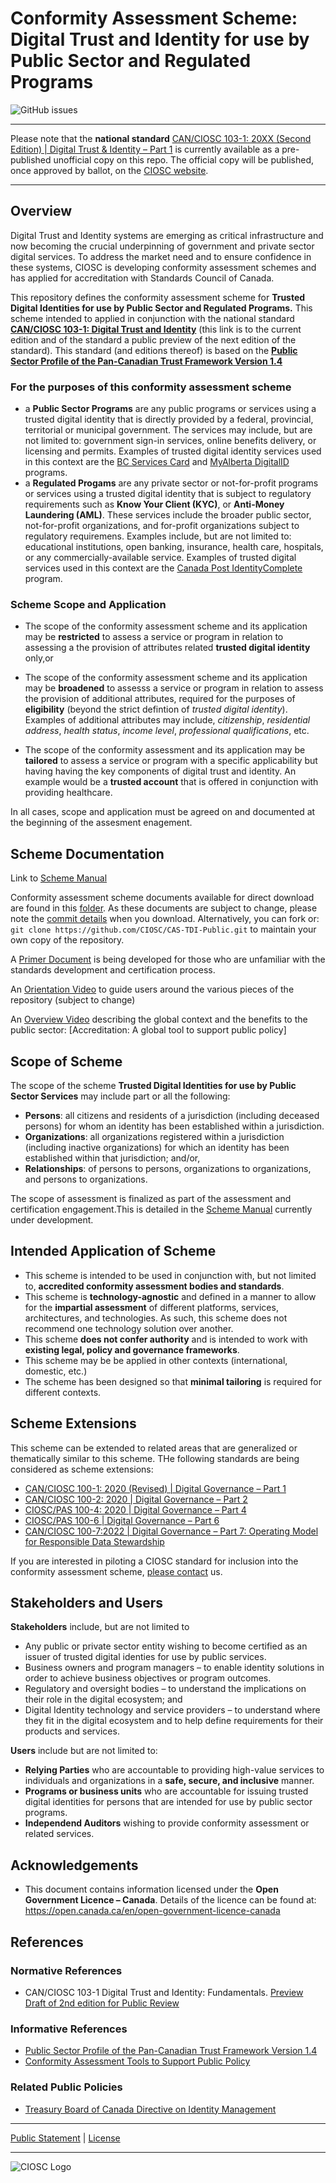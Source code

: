 # Conformity Assessment Scheme: Digital Trust and Identity for use by Public Sector and Regulated Programs

![GitHub issues](https://img.shields.io/github/issues/CIOSC/CAS-DTI-PUB-REG)

***
Please note that the **national standard** [CAN/CIOSC 103-1: 20XX (Second Edition) | Digital Trust & Identity – Part 1](./docs/DRAFT-CAN_CIOSC-103-1-200XX_D1_2ndE.pdf) is currently available as a pre-published unofficial copy on this repo. The official copy will be published, once approved by ballot, on the [CIOSC website](https://ciostrategycouncil.com/standards/find-a-standard/standards-in-digital-trust/digital-trust-fundamentals/).
***


## Overview

Digital Trust and Identity systems are emerging as critical infrastructure and now becoming the crucial underpinning of government and private sector digital services. To address the market need and to ensure confidence in these systems, CIOSC is developing conformity assessment schemes and has applied for accreditation with Standards Council of Canada.

This repository defines the conformity assessment scheme for **Trusted Digital Identities for use by Public Sector and Regulated Programs.** This scheme intended to applied in conjunction with the national standard [**CAN/CIOSC 103-1: Digital Trust and Identity**](https://ciostrategycouncil.com/standards/find-a-standard/standards-in-digital-trust/digital-trust-fundamentals/) (this link is to the current edition and of the standard a public preview of the next edition of the standard). This standard (and editions thereof) is based on the [**Public Sector Profile of the Pan-Canadian Trust Framework Version 1.4**](https://github.com/canada-ca/PCTF-CCP/tree/master/Version1_4)

### For the purposes of this conformity assessment scheme

* a **Public Sector Programs** are any public programs or services using a trusted digital identity that is directly provided by a federal, provincial, territorial or municipal government. The services may include, but are not limited to: government sign-in services, online benefits delivery, or licensing and permits. Examples of trusted digital identity services used in this context are the [BC Services Card](https://www2.gov.bc.ca/gov/content/governments/government-id/bc-services-card) and [MyAlberta DigitalID](https://account.alberta.ca/) programs.
* a **Regulated Progams** are any private sector or not-for-profit programs or services using a trusted digital identity that is subject to regulatory requirements such as **Know Your Client (KYC)**, or **Anti-Money Laundering (AML)**. These services include the broader public sector, not-for-profit organizations, and for-profit organizations subject to regulatory requiremens. Examples include, but are not limited to: educational institutions, open banking, insurance, health care, hospitals, or any commercially-available service. Examples of trusted digital services used in this context are the [Canada Post IdentityComplete](https://www.canadapost-postescanada.ca/cpc/en/business/postal-services/digital-proof-identity.page) program.

### Scheme Scope and Application

* The scope of the conformity assessment scheme and its application may be **restricted** to assess a service or program in relation to assessing a the provision of attributes related **trusted digital identity** only,or

* The scope of the conformity assessment scheme and its application may be **broadened** to assesss a service or program in relation to assess the provision of additional attributes, required for the purposes of **eligibility** (beyond the strict defintion of *trusted digital identity*). Examples of additional attributes may include, *citizenship*, *residential* *address*, *health* *status*, *income* *level*, *professional* *qualifications*, etc.

* The scope of the conformity assessment and its application may be **tailored** to assess a service or program with a specific applicability but having having the key components of digital trust and identity. An example would be a **trusted account** that is offered in conjunction with providing healthcare.

In all cases, scope and application must be agreed on and documented at the beginning of the assesment enagement.

## Scheme Documentation

Link to [Scheme Manual](./scheme/scheme-manual.md)

Conformity assessment scheme documents available for direct download are found in this [folder](scheme). As these documents are subject to change, please note the [commit details](https://github.com/CIOSC/CAS-TDI-Public/commits/main) when you download. Alternatively, you can fork or: `git clone https://github.com/CIOSC/CAS-TDI-Public.git` to maintain your own copy of the repository.

A [Primer Document](./PRIMER.md) is being developed for those who are unfamiliar with the standards development and certification process.

An [Orientation Video](https://youtu.be/3aQmmFXJfW0) to guide users around the various pieces of the repository (subject to change)

An [Overview Video](https://youtu.be/4bbuKr3lweQ) describing the global context and the benefits to the public sector: [Accreditation: A global tool to support public policy]

## Scope of Scheme

The scope of the scheme **Trusted Digital Identities for use by Public Sector Services** may include part or all the following:

* **Persons**: all citizens and residents of a jurisdiction (including deceased persons) for whom an identity has been established within a jurisdiction.
* **Organizations**: all organizations registered within a jurisdiction (including inactive organizations) for which an identity has been established within that jurisdiction; and/or,
* **Relationships**: of persons to persons, organizations to organizations, and persons to organizations.

The scope of assessment is finalized as part of the assessment and certification engagement.This is detailed in the [Scheme Manual](./scheme/scheme-manual.md) currently under development.

## Intended Application of Scheme

* This scheme is intended to be used in conjunction with, but not limited to, **accredited conformity assessment bodies and standards**.
* This scheme is **technology-agnostic** and defined in a manner to allow for the **impartial assessment** of different platforms, services, architectures, and technologies. As such, this scheme does not recommend one technology solution over another.  
* This scheme **does not confer authority** and is intended to work with **existing legal, policy and governance frameworks**.
* This scheme may be be applied in other contexts (international, domestic, etc.)
* The scheme has been designed so that **minimal tailoring** is required for different contexts.

## Scheme Extensions

This scheme can be extended to related areas that are generalized or thematically similar to this scheme. THe following standards are being considered as scheme extensions:

* [CAN/CIOSC 100-1: 2020 (Revised)  |  Digital Governance – Part 1](https://ciostrategycouncil.com/standards/find-a-standard/standards-in-data-governance/data-centric-security/)
* [CAN/CIOSC 100-2: 2020  |  Digital Governance – Part 2](https://ciostrategycouncil.com/standards/find-a-standard/standards-in-data-governance/third-party-access-to-data/)
* [CIOSC/PAS 100-4: 2020  |  Digital Governance – Part 4](https://ciostrategycouncil.com/standards/find-a-standard/standards-in-data-governance/remote-access-infrastructure/)
* [CIOSC/PAS 100-6  |  Digital Governance – Part 6](https://ciostrategycouncil.com/standards/find-a-standard/standards-in-data-governance/responsible-use-of-digital-contact-tracing/)
* [CAN/CIOSC 100-7:2022   |   Digital Governance – Part 7: Operating Model for Responsible Data Stewardship](https://ciostrategycouncil.com/standards/find-a-standard/standards-in-data-governance/responsible-data-stewardship/)

If you are interested in piloting a CIOSC standard for inclusion into the conformity assessment scheme, [please contact](https://ciostrategycouncil.com/contact/) us.  

## Stakeholders and Users

**Stakeholders** include, but are not limited to

* Any public or private sector entity wishing to become certified as an issuer of trusted digital identies for use by public services.
* Business owners and program managers – to enable identity solutions in order to achieve business objectives or program outcomes.
* Regulatory and oversight bodies – to understand the implications on their role in the digital ecosystem; and
* Digital Identity technology and service providers – to understand where they fit in the digital ecosystem and to help define requirements for their products and services.

**Users** include but are not limited to:

* **Relying Parties** who are accountable to providing high-value services to individuals and organizations in a **safe, secure, and inclusive** manner.
* **Programs or business units** who are accountable for issuing trusted digital identities for persons that are intended for use by public sector programs.
* **Independend Auditors** wishing to provide conformity assessment or related services.

## Acknowledgements

* This document contains information licensed under the **Open Government Licence – Canada**. Details of the licence can be found at:  <https://open.canada.ca/en/open-government-licence-canada>

## References

### Normative References

* CAN/CIOSC 103-1 Digital Trust and Identity: Fundamentals. [Preview Draft of 2nd edition for Public Review](./docs/DOCS.md)

### Informative References

* [Public Sector Profile of the Pan-Canadian Trust Framework Version 1.4](https://github.com/canada-ca/PCTF-CCP/tree/master/Version1_4)
* [Conformity Assessment Tools to Support Public Policy](https://casco.iso.org/techniques-and-schemes.html)

### Related Public Policies

* [Treasury Board of Canada Directive on Identity Management](https://www.tbs-sct.canada.ca/pol/doc-eng.aspx?id=16577)

***
[Public Statement](./public-information/README.md) | [License](./LICENSE.md)
***

![CIOSC Logo](./assets/ciosc-logo-blk.png)
